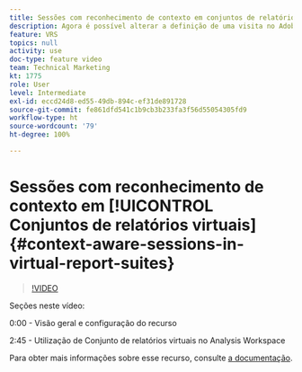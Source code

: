 ```yaml
---
title: Sessões com reconhecimento de contexto em conjuntos de relatórios virtuais
description: Agora é possível alterar a definição de uma visita no Adobe Analytics de forma não destrutiva usando um conjunto de relatórios virtual. Mostramos como fazer isso e as diferentes opções disponíveis.
feature: VRS
topics: null
activity: use
doc-type: feature video
team: Technical Marketing
kt: 1775
role: User
level: Intermediate
exl-id: eccd24d8-ed55-49db-894c-ef31de891728
source-git-commit: fe861dfd541c1b9cb3b233fa3f56d55054305fd9
workflow-type: ht
source-wordcount: '79'
ht-degree: 100%

---
```


# Sessões com reconhecimento de contexto em [!UICONTROL Conjuntos de relatórios virtuais] {#context-aware-sessions-in-virtual-report-suites}

>[!VIDEO](https://video.tv.adobe.com/v/23545/?quality=12)

Seções neste vídeo:

0:00 - Visão geral e configuração do recurso

2:45 - Utilização de Conjunto de relatórios virtuais no Analysis Workspace

Para obter mais informações sobre esse recurso, consulte [a documentação](https://experienceleague.adobe.com/docs/analytics/components/virtual-report-suites/vrs-mobile-visit-processing.html?lang=pt-BR).
